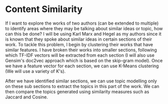 # Content Similarity 

If I want to explore the works of two authors (can be extended to multiple) to identify areas where they may be talking about similar ideas or topic, how can this be done? I will be using Karl Marx and Hegel as my authors since it is known that they spoke about similar ideas in certain sections of their work. To tackle this problem, I begin by clustering their works that have similar features. I have broken their works into smaller sections, following which TF-IDF vectors will be extracted from each section (I will also use Gensim's doc2vec approach which is based on the skip-gram model). Once we have a feature vector for each section, we can use K-Means clustering (We will use a variety of K's). 

After we have identified similar sections, we can use topic modelling only on these sub sections to extract the topics in this part of the work. We can then compare the topics generated using similarity measures such as Jaccard and Cosine. 
